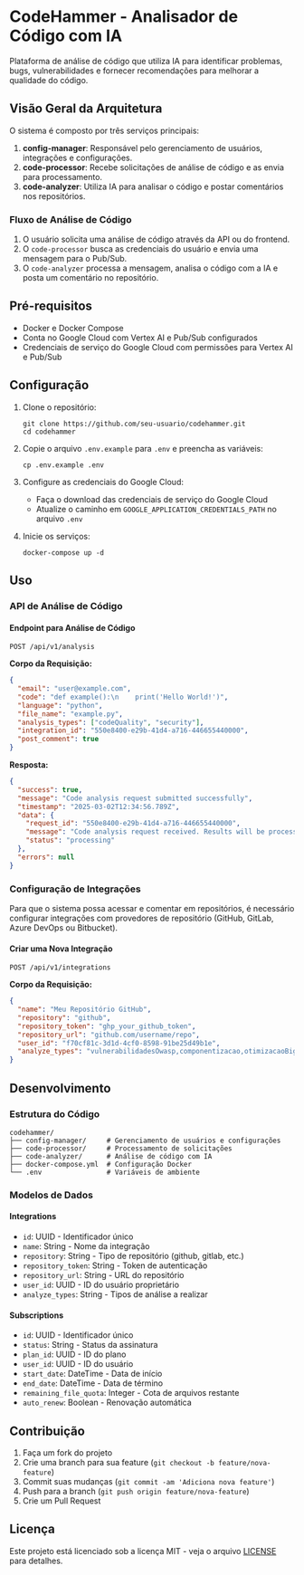 # CodeHammer - Analisador de Código com IA

Plataforma de análise de código que utiliza IA para identificar problemas, bugs, vulnerabilidades e fornecer recomendações para melhorar a qualidade do código.

## Visão Geral da Arquitetura

O sistema é composto por três serviços principais:

1. **config-manager**: Responsável pelo gerenciamento de usuários, integrações e configurações.
2. **code-processor**: Recebe solicitações de análise de código e as envia para processamento.
3. **code-analyzer**: Utiliza IA para analisar o código e postar comentários nos repositórios.

### Fluxo de Análise de Código

1. O usuário solicita uma análise de código através da API ou do frontend.
2. O `code-processor` busca as credenciais do usuário e envia uma mensagem para o Pub/Sub.
3. O `code-analyzer` processa a mensagem, analisa o código com a IA e posta um comentário no repositório.

## Pré-requisitos

- Docker e Docker Compose
- Conta no Google Cloud com Vertex AI e Pub/Sub configurados
- Credenciais de serviço do Google Cloud com permissões para Vertex AI e Pub/Sub

## Configuração

1. Clone o repositório:
   ```
   git clone https://github.com/seu-usuario/codehammer.git
   cd codehammer
   ```

2. Copie o arquivo `.env.example` para `.env` e preencha as variáveis:
   ```
   cp .env.example .env
   ```

3. Configure as credenciais do Google Cloud:
   - Faça o download das credenciais de serviço do Google Cloud
   - Atualize o caminho em `GOOGLE_APPLICATION_CREDENTIALS_PATH` no arquivo `.env`

4. Inicie os serviços:
   ```
   docker-compose up -d
   ```

## Uso

### API de Análise de Código

#### Endpoint para Análise de Código

```
POST /api/v1/analysis
```

**Corpo da Requisição:**
```json
{
  "email": "user@example.com",
  "code": "def example():\n    print('Hello World!')",
  "language": "python",
  "file_name": "example.py",
  "analysis_types": ["codeQuality", "security"],
  "integration_id": "550e8400-e29b-41d4-a716-446655440000",
  "post_comment": true
}
```

**Resposta:**
```json
{
  "success": true,
  "message": "Code analysis request submitted successfully",
  "timestamp": "2025-03-02T12:34:56.789Z",
  "data": {
    "request_id": "550e8400-e29b-41d4-a716-446655440000",
    "message": "Code analysis request received. Results will be processed in the background.",
    "status": "processing"
  },
  "errors": null
}
```

### Configuração de Integrações

Para que o sistema possa acessar e comentar em repositórios, é necessário configurar integrações com provedores de repositório (GitHub, GitLab, Azure DevOps ou Bitbucket).

#### Criar uma Nova Integração

```
POST /api/v1/integrations
```

**Corpo da Requisição:**
```json
{
  "name": "Meu Repositório GitHub",
  "repository": "github",
  "repository_token": "ghp_your_github_token",
  "repository_url": "github.com/username/repo",
  "user_id": "f70cf81c-3d1d-4cf0-8598-91be25d49b1e",
  "analyze_types": "vulnerabilidadesOwasp,componentizacao,otimizacaoBigO,duplicacao"
}
```

## Desenvolvimento

### Estrutura do Código

```
codehammer/
├── config-manager/     # Gerenciamento de usuários e configurações
├── code-processor/     # Processamento de solicitações
├── code-analyzer/      # Análise de código com IA
├── docker-compose.yml  # Configuração Docker
└── .env                # Variáveis de ambiente
```

### Modelos de Dados

#### Integrations
- `id`: UUID - Identificador único
- `name`: String - Nome da integração
- `repository`: String - Tipo de repositório (github, gitlab, etc.)
- `repository_token`: String - Token de autenticação
- `repository_url`: String - URL do repositório
- `user_id`: UUID - ID do usuário proprietário
- `analyze_types`: String - Tipos de análise a realizar

#### Subscriptions
- `id`: UUID - Identificador único
- `status`: String - Status da assinatura
- `plan_id`: UUID - ID do plano
- `user_id`: UUID - ID do usuário
- `start_date`: DateTime - Data de início
- `end_date`: DateTime - Data de término
- `remaining_file_quota`: Integer - Cota de arquivos restante
- `auto_renew`: Boolean - Renovação automática

## Contribuição

1. Faça um fork do projeto
2. Crie uma branch para sua feature (`git checkout -b feature/nova-feature`)
3. Commit suas mudanças (`git commit -am 'Adiciona nova feature'`)
4. Push para a branch (`git push origin feature/nova-feature`)
5. Crie um Pull Request

## Licença

Este projeto está licenciado sob a licença MIT - veja o arquivo [LICENSE](LICENSE) para detalhes.
